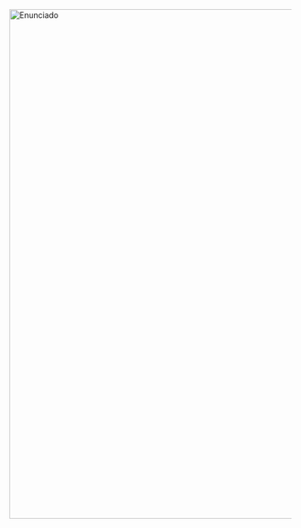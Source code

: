 <img width="911" alt="Enunciado" src="https://github.com/Angelmbx/PT3-M3/assets/114161450/87275fef-b66c-4fec-bbb8-79ddc10269ca">
